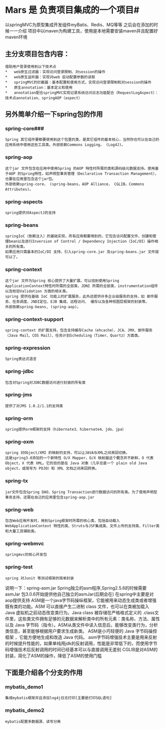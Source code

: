 # Mars 是 负责项目集成的一个项目#

以springMVC为原型集成开发组件myBatis、Redis、MQ等等  之后会在添加的时候一一介绍
项目中以maven为构建工具，使用是本地需要安装maven并且配置好maven环境

## 主分支项目包含内容：
	借助用户登录使用到以下技术点
	*   web原生过滤器：实现访问登录限制、对session的操作
	*   web原生监听器：实现对web 启动配置参数的读取
	*   springMVC的拦截器：基本配置和使用方式，实现访问登录限制和对session的操作
	*   原生annotation：基本定义和使用
	*   annotation配合springMVC实现记录系统访问日志功能配合（RequestLogAspect）：技术点annotation、springAOP（aspect）
	
	
## 另外简单介绍一下spring包的作用	
### spring-core###
	Spring 其它组件要都要使用到这个包里的类，是其它组件的基本核心，当然你也可以在自己的应用系统中使用这些工具类。外部依赖Commons Logging， (Log4J)。
	
### spring-aop
	这个jar 文件包含在应用中使用Spring 的AOP 特性时所需的类和源码级元数据支持。使用基于AOP 的Spring特性，如声明型事务管理（Declarative Transaction Management），也要在应用里包含这个jar包。
	外部依赖spring-core， (spring-beans，AOP Alliance， CGLIB，Commons Attributes)。
	
### spring-aspects
	spring提供对AspectJ的支持
	
### spring-beans
	springIoC（依赖注入）的基础实现，所有应用都要用到的，它包含访问配置文件、创建和管理bean以及进行Inversion of Control / Dependency Injection（IoC/DI）操作相关的所有类。
	如果应用只需基本的IoC/DI 支持，引入spring-core.jar 及spring-beans.jar 文件就可以了。
	
### spring-context
	这个jar 文件为Spring 核心提供了大量扩展。可以找到使用Spring ApplicationContext特性时所需的全部类，JDNI 所需的全部类，instrumentation组件以及校验Validation 方面的相关类。
	spring 提供在基础 IoC 功能上的扩展服务，此外还提供许多企业级服务的支持，如 邮件服务、任务调度、JNDI定位、EJB 集成、远程访问、 缓存以及各种视图层框架的封装等。
	外部依赖spring-beans, (spring-aop)。
	
### spring-context-support
	spring-context 的扩展支持，包含支持缓存Cache（ehcache）、JCA、JMX、邮件服务（Java Mail、COS Mail）、任务计划Scheduling（Timer、Quartz）方面类。
	
### spring-expression
	Spring表达式语言
	
### spring-jdbc
	包含对Spring对JDBC数据访问进行封装的所有类
	
### spring-jms
	提供了对JMS 1.0.2/1.1的支持类
	
### spring-orm
	spring提供orm框架的支持（hibernate3、hibernate4、jdo、jpa）

### spring-oxm
	spring 对Object/XMI 的映射的支持，可以让JAVA与XML之间来回切换。
	这是spring3.0添加的一个新特性 O/X Mapper，O/X 映射器这个概念并不新鲜，O 代表 Object，X 代表 XML。它的目的是在 Java 对象（几乎总是一个 plain old Java object，或简写为 POJO）和 XML 文档之间来回转换。

### spring-tx
	jar文件包含Spring DAO、Spring Transaction进行数据访问的所有类。为了使用声明型事务支持，还需在自己的应用里包含spring-aop.jar
	
### spring-web
	包含Web应用开发时，用到Spring框架时所需的核心类，包括自动载入WebApplicationContext 特性的类、Struts与JSF集成类、文件上传的支持类、Filter类和大量工具辅助类。

### spring-webmvc
	springmvc的核心开发包
	
### spring-test
	spring 对Junit 等测试框架的简单封装
	
	
说明一下：spring-asm.jar
Spring独立的asm程序,Spring2.5.6的时候需要asmJar 包3.0.6开始提供他自己独立的asmJar(后期会在)
在spring中主要是对aop提供支持
ASM是一个java字节码操纵框架，它能被用来动态生成类或者增强既有类的功能。ASM 可以直接产生二进制 class 文件，也可以在类被加载入 Java 虚拟机之前动态改变类行为。Java class 被存储在严格格式定义的 .class文件里，这些类文件拥有足够的元数据来解析类中的所有元素：类名称、方法、属性以及 Java 字节码（指令）。ASM从类文件中读入信息后，能够改变类行为，分析类信息，甚至能够根据用户要求生成新类。
ASM是小巧轻便的 Java 字节码操控框架 ，它能方便地生成和改造 Java 代码。
asm字节码增强技术主要是用来反射的时候提升性能的，如果单纯用jdk的反射调用，性能是非常低下的，而使用字节码增强技术后反射调用的时间已经基本可以与直接调用无差别
CGLIB是对ASM的封装，简化了ASM的操作，降低了ASM的使用门槛



## 下面是介绍各个分支的作用
### mybatis_demo1 
	集成mybatis框架并且添加log4j日志打印[主要是打印SQL语句]
### mybatis_demo2
	mybatis配置多数据源、读写分离



	
